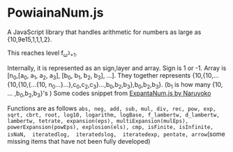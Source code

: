 # PowiainaNum.js

A JavaScript library that handles arithmetic for numbers as large as {10,9e15,1,1,1,2}.

This reaches level f<sub>ω<sup>3</sup>+1</sub>.

Internally, it is represented as an sign,layer and array. Sign is 1 or -1. Array is \[n<sub>0</sub>,\[a<sub>0</sub>, a<sub>1</sub>, a<sub>2</sub>, a<sub>3</sub>], \[b<sub>0</sub>, b<sub>1</sub>, b<sub>2</sub>, b<sub>3</sub>], ...]. They together represents {10,{10,...{10,{10,{...{10, n<sub>0</sub>...}...},c<sub>0</sub>,c<sub>2</sub>,c<sub>3</sub>}...,b<sub>0</sub>,b<sub>2</sub>,b<sub>3</sub>},b<sub>0</sub>,b<sub>2</sub>,b<sub>3</sub>}.
(b<sub>1</sub> is how many {10, ... ,b<sub>0</sub>,b<sub>2</sub>,b<sub>3</sub>}'s )
Some codes snippet from [ExpantaNum.js by Naruyoko](https://github.com/Naruyoko/ExpantaNum.js)

Functions are as follows `abs, neg, add, sub, mul, div, rec, pow, exp, sqrt, cbrt, root, log10, logarithm, logBase, f_lambertw, d_lambertw, lambertw, tetrate, expansion(eps), multiExpansion(mulEps), powerExpansion(powEps), explosion(els), cmp, isFinite, isInfinite, isNaN,  iteratedlog,  iteratedslog,  iteratedexp, pentate, arrow`(some missing items that have not been fully developed)
